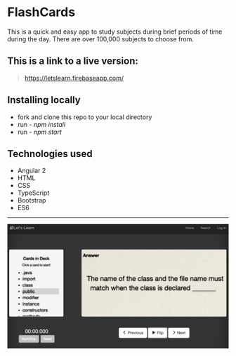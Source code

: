 # FlashCards #
This is a quick and easy app to study subjects during brief periods of time during the day.
There are over 100,000 subjects to choose from.

## This is a link to a live version: ##
> https://letslearn.firebaseapp.com/

## Installing locally ##
  * fork and clone this repo to your local directory
  * run - _npm install_
  * run - _npm start_

## Technologies used ##
  - Angular 2
  - HTML
  - CSS
  - TypeScript
  - Bootstrap
  - ES6
***********
![Let's Learn](LetsLearn.png)
